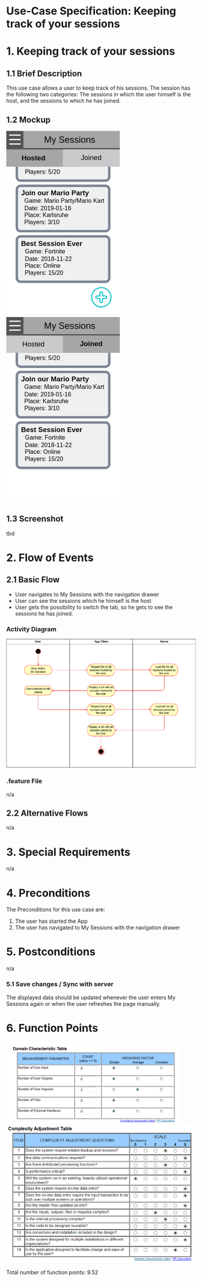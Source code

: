 # Use-Case Specification: Keeping track of your sessions

# 1. Keeping track of your sessions

## 1.1 Brief Description
This use case allows a user to keep track of his sessions. The session has the following two categories: The sessions in which the user himself is the host, and the sessions to which he has joined.

## 1.2 Mockup
![Mockup keeping track hosted](../mockups/Keeping_Track_Hosted.png)
![Mockup keeping track joined](../mockups/Keeping_Track_Joined.png)

## 1.3 Screenshot
tbd

# 2. Flow of Events

## 2.1 Basic Flow
- User navigates to My Sessions with the navigation drawer
- User can see the sessions which he himself is the host
- User gets the possibility to switch the tab, so he gets to see the sessions he has joined.

### Activity Diagram
![Activity Diagram](../activity_diagrams/UCD7_Keeping_track.png)

### .feature File
n/a

## 2.2 Alternative Flows
n/a

# 3. Special Requirements
n/a

# 4. Preconditions
The Preconditions for this use case are:
1. The user has started the App
2. The user has navigated to My Sessions with the navigation drawer

# 5. Postconditions
n/a

### 5.1 Save changes / Sync with server
The displayed data should be updated whenever the user enters My Sessions again or when the user refreshes the page manually.

# 6. Function Points
![Function Points UC7_Keeping_Track](../function_points/UC7_Manage.png)
<img src="../function_points/Blue_print.png" alt="Function Points Blue_Print" width="500"/>

Total number of function points: 9.52